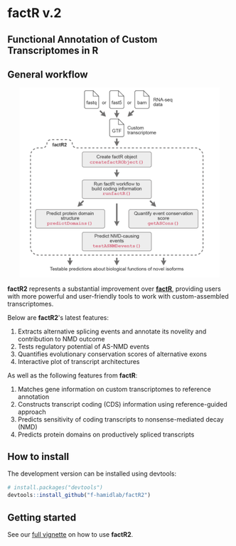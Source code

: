 # **factR v.2**

## Functional Annotation of Custom Transcriptomes in R

## General workflow
<p align="center">
  <img src="man/figures/factR2.png" width="450"/>
</p>


**factR2** represents a substantial improvement over 
[**factR**](https://fursham-h.github.io/factR/), providing users with
more powerful and user-friendly tools to work
with custom-assembled transcriptomes.  

Below are **factR2**'s latest features:

1. Extracts alternative splicing events and annotate its novelity and 
contribution to NMD outcome
2. Tests regulatory potential of AS-NMD events
3. Quantifies evolutionary conservation scores of alternative exons
4. Interactive plot of transcript architectures

As well as the following features from **factR**:

1. Matches gene information on custom transcriptomes to reference annotation
2. Constructs transcript coding (CDS) information using reference-guided approach
3. Predicts sensitivity of coding transcripts to nonsense-mediated decay (NMD)
4. Predicts protein domains on productively spliced transcripts
  
## How to install
The development version can be installed using devtools:
```r
# install.packages("devtools")
devtools::install_github("f-hamidlab/factR2")
```

## Getting started

See our 
[full vignette](https://f-hamidlab.github.io/factR2.html) 
on how to use **factR2**.
